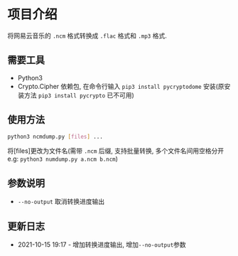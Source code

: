 # 项目介绍

将网易云音乐的 `.ncm` 格式转换成 `.flac` 格式和 `.mp3` 格式. 

## 需要工具

- Python3
- Crypto.Cipher 依赖包, 在命令行输入 `pip3 install pycryptodome` 安装(原安装方法 `pip3 install pycrypto` 已不可用)

## 使用方法

```bash
python3 ncmdump.py [files] ...
```

将[files]更改为文件名(需带 `.ncm` 后缀, 支持批量转换, 多个文件名间用空格分开 e.g: `python3 numdump.py a.ncm b.ncm`)

## 参数说明

* `--no-output` 取消转换进度输出

## 更新日志

* 2021-10-15 19:17 - 增加转换进度输出, 增加`--no-output`参数
